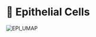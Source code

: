 # 🧬 Epithelial Cells


![EPI_UMAP](https://github.com/user-attachments/assets/12296801-ae62-4fef-93a3-2b6e28d7d705)
